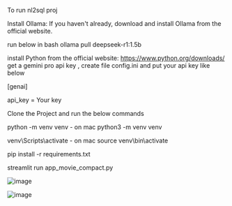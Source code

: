 To run nl2sql proj

Install Ollama: If you haven't already, download and install Ollama from the official website.

run below in bash
ollama pull deepseek-r1:1.5b


install Python from the official website: https://www.python.org/downloads/
get a gemini pro api key , create file config.ini and put your api key like below

[genai]

api_key = Your key

Clone the Project and run the below commands

python -m venv venv  - on mac python3 -m venv venv

venv\Scripts\activate  -  on mac source venv\bin\activate

pip install -r requirements.txt

streamlit run app_movie_compact.py


![image](https://github.com/user-attachments/assets/d5ea6236-36f9-490c-814b-db87ba0ed46b)



![image](https://github.com/user-attachments/assets/3eea925a-2c2c-41b6-8129-21f63769faa2)
